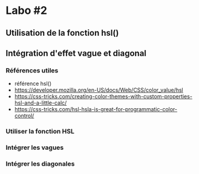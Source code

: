 # Labo #2
## Utilisation de la fonction hsl()
## Intégration d'effet vague et diagonal

### Références utiles
- référence hsl()
 - https://developer.mozilla.org/en-US/docs/Web/CSS/color_value/hsl
 - https://css-tricks.com/creating-color-themes-with-custom-properties-hsl-and-a-little-calc/
 - https://css-tricks.com/hsl-hsla-is-great-for-programmatic-color-control/

### Utiliser la fonction HSL
### Intégrer les vagues
### Intégrer les diagonales

